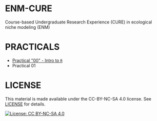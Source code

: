 # ENM-CURE
Course-based Undergraduate Research Experience (CURE) in ecological niche modeling (ENM) 

# PRACTICALS

<!-- Links: -->

-   [Practical "00" - Intro to `R`](https://github.com/justincbagley/ENM-CURE/blob/main/Practicals/Practical00_Intro_to_R.md)
-   Practical 01


# LICENSE

This material is made available under the CC-BY-NC-SA 4.0 license. See [LICENSE](LICENSE) for details.

[![License: CC BY-NC-SA 4.0](https://licensebuttons.net/l/by-nc-sa/4.0/80x15.png)](https://creativecommons.org/licenses/by-nc-sa/4.0/)
